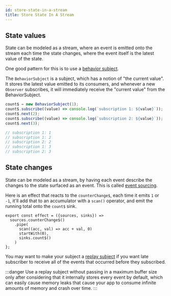 ```yaml
---
id: store-state-in-a-stream
title: Store State In A Stream
---
```


## State values

State can be modeled as a stream, where an event is emitted onto the stream each time the state changes, where the event itself is the latest value of the state.

One good pattern for this is to use a [behavior subject](https://rxjs.dev/guide/subject#behaviorsubject).

The `BehaviorSubject` is a subject, which has a notion of "the current value". It stores the latest value emitted to its consumers, and whenever a new `Observer` subscribes, it will immediately receive the "current value" from the BehaviorSubject.

```ts
count$ = new BehaviorSubject(1);
count$.subscribe((value) => console.log(`subscription 1: ${value}`));
count$.next(2);
count$.subscribe((value) => console.log(`subscription 2: ${value}`));
count$.next(3);

// subscription 1: 1
// subscription 1: 2
// subscription 2: 2
// subscription 1: 3
// subscription 2: 3
```

## State changes

State can be modeled as a stream, by having each event describe the changes to the state surfaced as an event. This is called [event sourcing](https://martinfowler.com/eaaDev/EventSourcing.html).

Here is an effect that reacts to the `counterChange$`, each time it emits `1` or `-1`, it'll add that to an accumulator with a `scan()` operator, and emit the running total onto the `count$` sink.

```tsx
export const effect = ({sources, sinks}) =>
  sources.counterChange$()
    .pipe(
      scan((acc, val) => acc + val, 0)
      startWith(0),
      sinks.count$()
    )
};
```

You may want to make your subject a [replay subject](https://rxjs.dev/guide/subject#replaysubject) if you want late subscriber to receive all of the events that occurred before they subscribed.

:::danger
Use a replay subject without passing in a maximum buffer size only after considering that it internally stores every event by default, which can easily cause memory leaks that cause your app to consume infinite amounts of memory and crash over time.
:::
